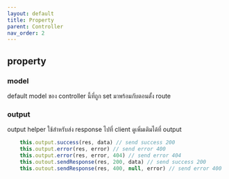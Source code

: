```yaml
---
layout: default
title: Property
parent: Controller
nav_order: 2
---
```

## property

### model

default model ของ controller นี้ที่ถูก set มาพร้อมกับตอนตั้ง route

### output

output helper ใช้สำหรับส่ง response ไปที่ client ดูเพิ่มเติมได้ที่ output

```js
    this.output.success(res, data) // send success 200
    this.output.error(res, error) // send error 400
    this.output.error(res, error, 404) // send error 404
    this.outout.sendResponse(res, 200, data) // send success 200
    this.outout.sendResponse(res, 400, null, error) // send error 400
```

